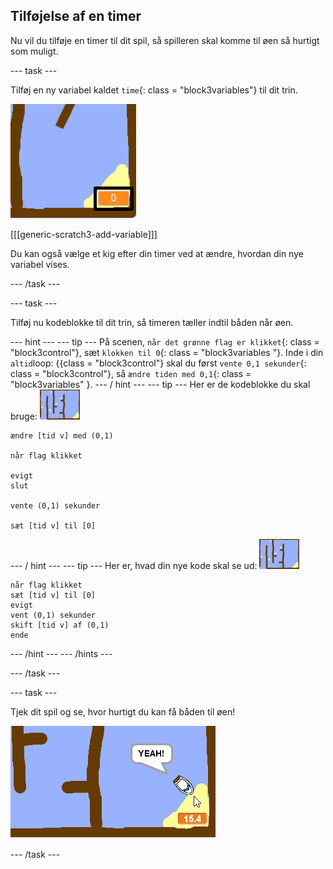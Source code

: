 ## Tilføjelse af en timer

Nu vil du tilføje en timer til dit spil, så spilleren skal komme til øen så hurtigt som muligt.

\--- task \---

Tilføj en ny variabel kaldet `time`{: class = "block3variables"} til dit trin.

![skærmbillede](images/boat-variable-annotated.png)

[[[generic-scratch3-add-variable]]]

Du kan også vælge et kig efter din timer ved at ændre, hvordan din nye variabel vises.

\--- /task \---

\--- task \---

Tilføj nu kodeblokke til dit trin, så timeren tæller indtil båden når øen.

\--- hint \--- \--- tip \--- På scenen, `når det grønne flag er klikket`{: class = "block3control"}, sæt `klokken til 0`{: class = "block3variables "}. Inde i din `altid`loop: {{class = "block3control"} skal du først `vente 0,1 sekunder`{: class = "block3control"}, så `ændre tiden med 0,1`{: class = "block3variables" }. \--- / hint \--- \--- tip \--- Her er de kodeblokke du skal bruge: ![scene](images/stage.png)

```blocks3
ændre [tid v] med (0,1)

når flag klikket

evigt
slut

vente (0,1) sekunder

sæt [tid v] til [0]
```

\--- / hint \--- \--- tip \--- Her er, hvad din nye kode skal se ud: ![scene](images/stage.png)

```blocks3
når flag klikket
sæt [tid v] til [0]
evigt
vent (0,1) sekunder
skift [tid v] af (0,1)
ende
```

\--- /hint \--- \--- /hints \---

\--- /task \---

\--- task \---

Tjek dit spil og se, hvor hurtigt du kan få båden til øen!

![skærmbillede](images/boat-variable-test.png)

\--- /task \---